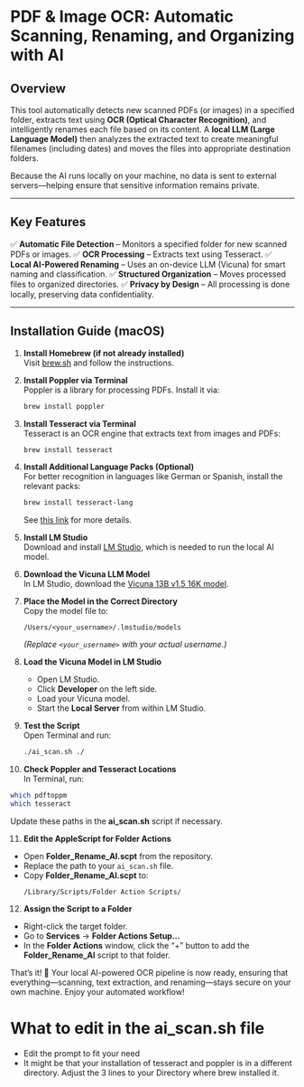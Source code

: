 # PDF & Image OCR: Automatic Scanning, Renaming, and Organizing with AI

## Overview
This tool automatically detects new scanned PDFs (or images) in a specified folder, extracts text using **OCR (Optical Character Recognition)**, and intelligently renames each file based on its content. A **local LLM (Large Language Model)** then analyzes the extracted text to create meaningful filenames (including dates) and moves the files into appropriate destination folders.

Because the AI runs locally on your machine, no data is sent to external servers—helping ensure that sensitive information remains private.

---

## Key Features
✅ **Automatic File Detection** – Monitors a specified folder for new scanned PDFs or images.
✅ **OCR Processing** – Extracts text using Tesseract.
✅ **Local AI-Powered Renaming** – Uses an on-device LLM (Vicuna) for smart naming and classification.
✅ **Structured Organization** – Moves processed files to organized directories.
✅ **Privacy by Design** – All processing is done locally, preserving data confidentiality.

---

## Installation Guide (macOS)

1. **Install Homebrew (if not already installed)**  
   Visit [brew.sh](https://brew.sh) and follow the instructions.

2. **Install Poppler via Terminal**  
   Poppler is a library for processing PDFs. Install it via:
   ```bash
   brew install poppler
   ```

3. **Install Tesseract via Terminal**  
   Tesseract is an OCR engine that extracts text from images and PDFs:
   ```bash
   brew install tesseract
   ```

4. **Install Additional Language Packs (Optional)**  
   For better recognition in languages like German or Spanish, install the relevant packs:
   ```bash
   brew install tesseract-lang
   ```
   See [this link](https://github.com/tesseract-ocr/tesseract/blob/main/doc/tesseract.1.asc#languages) for more details.

5. **Install LM Studio**  
   Download and install [LM Studio](https://lmstudio.ai), which is needed to run the local AI model.

6. **Download the Vicuna LLM Model**  
   In LM Studio, download the [Vicuna 13B v1.5 16K model](https://huggingface.co/TheBloke/vicuna-13B-v1.5-16K-GGUF/blob/main/vicuna-13b-v1.5-16k.Q4_K_M.gguf).

7. **Place the Model in the Correct Directory**  
   Copy the model file to:  
   ```
   /Users/<your_username>/.lmstudio/models
   ```  
   *(Replace `<your_username>` with your actual username.)*

8. **Load the Vicuna Model in LM Studio**  
   - Open LM Studio.  
   - Click **Developer** on the left side.  
   - Load your Vicuna model.  
   - Start the **Local Server** from within LM Studio.

9. **Test the Script**  
   Open Terminal and run:  
   ```bash
   ./ai_scan.sh ./
   ```

10. **Check Poppler and Tesseract Locations**  
   In Terminal, run:  
   ```bash
   which pdftoppm
   which tesseract
   ```  
   Update these paths in the **ai_scan.sh** script if necessary.

11. **Edit the AppleScript for Folder Actions**  
   - Open **Folder_Rename_AI.scpt** from the repository.  
   - Replace the path to your `ai_scan.sh` file.  
   - Copy **Folder_Rename_AI.scpt** to:  
     ```
     /Library/Scripts/Folder Action Scripts/
     ```

12. **Assign the Script to a Folder**  
   - Right-click the target folder.  
   - Go to **Services** → **Folder Actions Setup...**  
   - In the **Folder Actions** window, click the “+” button to add the **Folder_Rename_AI** script to that folder.

That’s it! 🎉 Your local AI-powered OCR pipeline is now ready, ensuring that everything—scanning, text extraction, and renaming—stays secure on your own machine. Enjoy your automated workflow!

# What to edit in the ai_scan.sh file

- Edit the prompt to fit your need
- It might be that your installation of tesseract and poppler is in a different directory. Adjust the 3 lines to your Directory where brew installed it.

